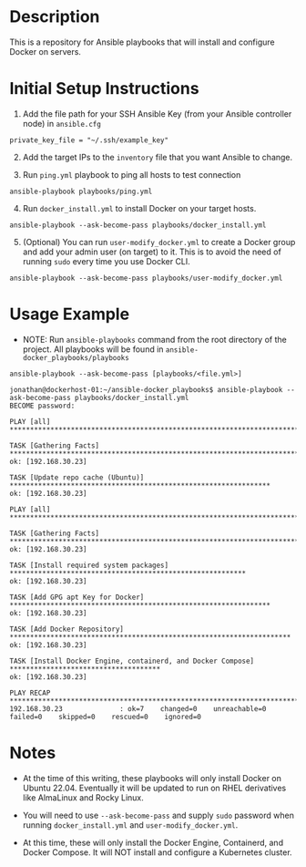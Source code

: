 # Description

This is a repository for Ansible playbooks that will install and configure Docker on servers.

# Initial Setup Instructions

1. Add the file path for your SSH Ansible Key (from your Ansible controller node) in `ansible.cfg`

```
private_key_file = "~/.ssh/example_key"
```

2. Add the target IPs to the `inventory` file that you want Ansible to change.

3. Run `ping.yml` playbook to ping all hosts to test connection

```
ansible-playbook playbooks/ping.yml
```

4. Run `docker_install.yml` to install Docker on your target hosts.

```
ansible-playbook --ask-become-pass playbooks/docker_install.yml
```

5. (Optional) You can run `user-modify_docker.yml` to create a Docker group and add your admin user (on target) to it. This is to avoid the need of running `sudo` every time you use Docker CLI.

```
ansible-playbook --ask-become-pass playbooks/user-modify_docker.yml
```

# Usage Example

- NOTE: Run `ansible-playbooks` command from the root directory of the project. All playbooks will be found in `ansible-docker_playbooks/playbooks`

```
ansible-playbook --ask-become-pass [playbooks/<file.yml>]
```
```
jonathan@dockerhost-01:~/ansible-docker_playbooks$ ansible-playbook --ask-become-pass playbooks/docker_install.yml
BECOME password:

PLAY [all] ***************************************************************************************

TASK [Gathering Facts] ***************************************************************************
ok: [192.168.30.23]

TASK [Update repo cache (Ubuntu)] ****************************************************************
ok: [192.168.30.23]

PLAY [all] ***************************************************************************************

TASK [Gathering Facts] ***************************************************************************
ok: [192.168.30.23]

TASK [Install required system packages] **********************************************************
ok: [192.168.30.23]

TASK [Add GPG apt Key for Docker] ****************************************************************
ok: [192.168.30.23]

TASK [Add Docker Repository] *********************************************************************
ok: [192.168.30.23]

TASK [Install Docker Engine, containerd, and Docker Compose] *************************************
ok: [192.168.30.23]

PLAY RECAP ***************************************************************************************
192.168.30.23              : ok=7    changed=0    unreachable=0    failed=0    skipped=0    rescued=0    ignored=0
```

# Notes

- At the time of this writing, these playbooks will only install Docker on Ubuntu 22.04. Eventually it will be updated to run on RHEL derivatives like AlmaLinux and Rocky Linux.

- You will need to use `--ask-become-pass` and supply `sudo` password when running `docker_install.yml` and `user-modify_docker.yml`.

- At this time, these will only install the Docker Engine, Containerd, and Docker Compose. It will NOT install and configure a Kubernetes cluster. 